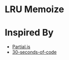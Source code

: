 # LRU Memoize

# Inspired By
 - [Partial.js](https://marpple.github.io/partial.js/docs/#memoize)
 - [30-seconds-of-code](https://github.com/30-seconds/30-seconds-of-code#memoize-)


